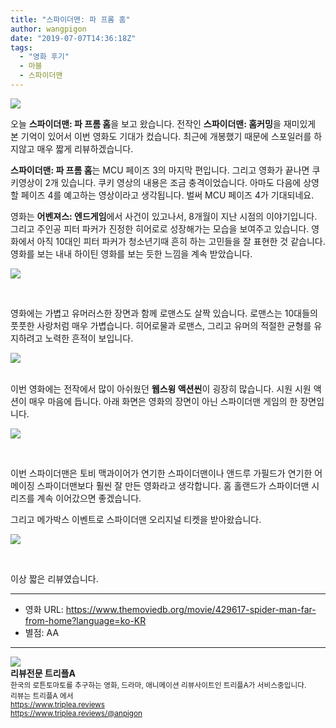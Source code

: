 ```yaml
---
title: "스파이더맨: 파 프롬 홈"
author: wangpigon
date: "2019-07-07T14:36:18Z"
tags:
  - "영화 후기"
  - 마블
  - 스파이더맨
---
```

![](https://cdn.steemitimages.com/DQmeCMR5uvMFkvP8atzfSkFKz7gPddb9ZfUPRcihg7HRw1f/1.png)



오늘 **스파이더맨: 파 프롬 홈**을 보고 왔습니다. 전작인 **스파이더맨: 홈커밍**을 재미있게 본 기억이 있어서 이번 영화도 기대가 컸습니다. 최근에 개봉했기 때문에 스포일러를 하지않고 매우 짧게 리뷰하겠습니다.

 **스파이더맨: 파 프롬 홈**는 MCU 페이즈 3의 마지막 편입니다. 그리고 영화가 끝나면 쿠키영상이 2개 있습니다. 쿠키 영상의 내용은 조금 충격이었습니다. 아마도 다음에 상영할 페이즈 4를 예고하는 영상이라고 생각됩니다. 벌써 MCU 페이즈 4가 기대되네요.

영화는 **어벤져스: 엔드게임**에서 사건이 있고나서, 8개월이 지난 시점의 이야기입니다. 그리고 주인공 피터 파커가 진정한 히어로로 성장해가는 모습을 보여주고 있습니다.  영화에서 아직 10대인 피터 파커가 청소년기때 흔히 하는 고민들을 잘 표현한 것 같습니다. 영화를 보는 내내 하이틴 영화를 보는 듯한 느낌을 계속 받았습니다.

![](https://movie-phinf.pstatic.net/20190528_173/1559010281620RGKkp_JPEG/movie_image.jpg?type=m665_443_2)

<br>

영화에는 가볍고 유머러스한 장면과 함께 로맨스도 살짝 있습니다. 로맨스는 10대들의 풋풋한 사랑처럼 매우 가볍습니다. 히어로물과 로맨스, 그리고 유머의 적절한 균형를 유지하려고 노력한 흔적이 보입니다. 

![](https://t1.daumcdn.net/movie/8cad0789a22045499cbb7bf9dc23a0451560910648058)


<br>이번 영화에는 전작에서 많이 아쉬웠던 **웹스윙 액션씬**이 굉장히 많습니다. 시원 시원 액션이 매우 마음에 듭니다. 아래 화면은 영화의 장면이 아닌 스파이더맨 게임의 한 장면입니다.

![](https://cdn.steemitimages.com/DQmPEVKP2Er6bHpRaa7xD8jKUKkUgpjRwwHHAdbGM84F2ZC/1234.gif)

<br>

이번 스파이더맨은 토비 맥과이어가 연기한 스파이더맨이나 앤드루 가필드가 연기한 어메이징 스파이더맨보다 훨씬 잘 만든 영화라고 생각합니다. 홈 홀랜드가 스파이더맨 시리즈를 계속 이어갔으면 좋겠습니다.


그리고 메가박스 이벤트로 스파이더맨 오리지널 티켓을 받아왔습니다.

![](https://cdn.steemitimages.com/DQmTLfAL26A7LWbaaxc8z8yR6sRiQn5yZRqoGGtnB1WsXvn/KakaoTalk_Image_2019-07-07-21-55-38.jpeg)

<br>



이상 짧은 리뷰였습니다.

---

* 영화 URL: https://www.themoviedb.org/movie/429617-spider-man-far-from-home?language=ko-KR
* 별점: AA

<hr><div class="pull-left"><img src='https://cdn.steemitimages.com/300x0/https://cdn.steemitimages.com/DQmRUA4nEVgikokJ63CPw6ZgKLL48dvoUtYTvFvYnuMwBpt/image.png' style="margin-right: 10px"/></div><b>리뷰전문 트리플A</b><br><sub>한국의 로튼토마토를 추구하는 영화, 드라마, 애니메이션 리뷰사이트인 트리플A가 서비스중입니다.<br>리뷰는 트리플A 에서<br><a href='https://www.triplea.reviews'>https://www.triplea.reviews</a><br><a href='https://www.triplea.reviews/@anpigon'>https://www.triplea.reviews/@anpigon</a></sub><br>